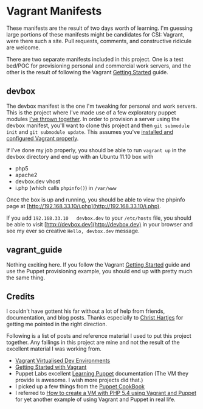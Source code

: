 Vagrant Manifests
=================

These manifests are the result of two days worth of learning. I'm guessing large
portions of these manifests might be candidates for CSI: Vagrant, were there such a
site. Pull requests, comments, and constructive ridicule are welcome.

There are two separate manifests included in this project.  One is a test bed/POC 
for provisioning personal and commercial work servers, and the other is the 
result of following the Vagrant [Getting
Started](http://vagrantup.com/docs/getting-started/index.html) guide.

devbox
------

The devbox manifest is the one I'm tweaking for personal and work servers.  This
is the project where I've made use of a few exploratory puppet modules [I've
thrown together](https://github.com/jeremykendall/puppet-modules). In order to
provision a server using the devbox manifest, you'll want to clone this project
and then `git submodule init` and `git submodule update`.  This assumes you've
[installed and configured Vagrant
properly](http://vagrantup.com/docs/getting-started/index.html).

If I've done my job properly, you should be able to run `vagrant up` in the
devbox directory and end up with an Ubuntu 11.10 box with

* php5
* apache2
* devbox.dev vhost
* i.php (which calls `phpinfo()`) in `/var/www`

Once the box is up and running, you should be able to view the phpinfo page at
[http://192.168.33.10/i.php](http://192.168.33.10/i.php).

If you add `192.168.33.10   devbox.dev` to your `/etc/hosts` file, you should be
able to visit [http://devbox.dev](http://devbox.dev) in your browser and see my
ever so creative `Hello, devbox.dev` message.

vagrant_guide
-------------

Nothing exciting here.  If you follow the Vagrant [Getting
Started](http://vagrantup.com/docs/getting-started/index.html) guide and use the
Puppet provisioning example, you should end up with pretty much the same thing.

Credits
-------

I couldn't have gottent his far without a lot of help from friends,
documentation, and blog posts.  Thanks especially to [Christ
Hartjes](http://twitter.com/grmpyprogrammer) for getting me pointed in the right
direction.

Following is a list of posts and reference material I used to put this project
together.  Any failings in this project are mine and not the result of the
excellent material I was working from.

* [Vagrant Virtualised Dev
  Environments](http://nefariousdesigns.co.uk/vagrant-virtualised-dev-environments.html)
* [Getting Started with
  Vagrant](http://vagrantup.com/docs/getting-started/index.html)
* Puppet Labs excellent [Learning Puppet](http://docs.puppetlabs.com/learning/)
  documentation (The VM they provide is awesome. I wish more projects did that.)
* I picked up a few things from the [Puppet
  CookBook](http://puppetcookbook.com/)
* I referred to [How to create a VM with PHP 5.4 using Vagrant and
  Puppet](http://blog.vandenbrand.org/2012/03/06/how-to-create-a-vm-with-php-5-4-using-vagrant-and-puppet/)
  for yet another example of using Vagrant and Puppet in real life.
